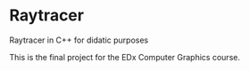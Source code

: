 # Raytracer
Raytracer in C++ for didatic purposes

This is the final project for the EDx Computer Graphics course.
